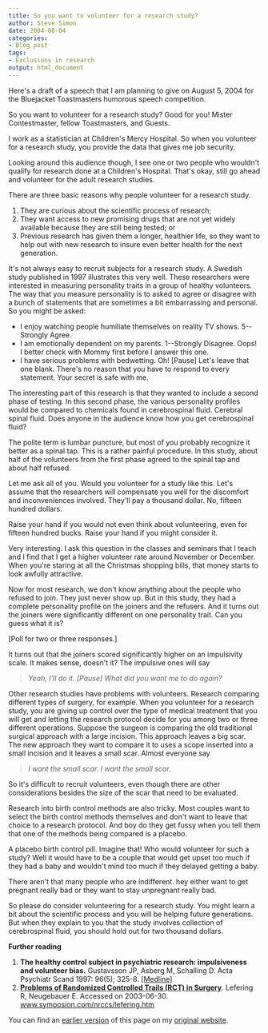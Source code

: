 ```yaml
---
title: So you want to volunteer for a research study?
author: Steve Simon
date: 2004-08-04
categories:
- Blog post
tags:
- Exclusions in research
output: html_document
---
```

Here's a draft of a speech that I am planning to give on August 5, 2004
for the Bluejacket Toastmasters humorous speech competition.

So you want to volunteer for a research study? Good for you! Mister
Contestmaster, fellow Toastmasters, and Guests.

I work as a statistician at Children's Mercy Hospital. So when you
volunteer for a research study, you provide the data that gives me job
security.

Looking around this audience though, I see one or two people who
wouldn't qualify for research done at a Children's Hospital. That's
okay, still go ahead and volunteer for the adult research studies.

There are three basic reasons why people volunteer for a research study.

1.  They are curious about the scientific process of research;
2.  They want access to new promising drugs that are not yet widely
    available because they are still being tested; or
3.  Previous research has given them a longer, healthier life, so they
    want to help out with new research to insure even better health for
    the next generation.

It's not always easy to recruit subjects for a research study. A
Swedish study published in 1997 illustrates this very well. These
researchers were interested in measuring personality traits in a group
of healthy volunteers. The way that you measure personality is to asked
to agree or disagree with a bunch of statements that are sometimes a bit
embarrassing and personal. So you might be asked:

-   I enjoy watching people humiliate themselves on reality TV shows.
    5\--Strongly Agree.
-   I am emotionally dependent on my parents. 1\--Strongly Disagree.
    Oops! I better check with Mommy first before I answer this one.
-   I have serious problems with bedwetting. Oh! \[Pause\] Let's leave
    that one blank. There's no reason that you have to respond to every
    statement. Your secret is safe with me.

The interesting part of this research is that they wanted to include a
second phase of testing. In this second phase, the various personality
profiles would be compared to chemicals found in cerebrospinal fluid.
Cerebral spinal fluid. Does anyone in the audience know how you get
cerebrospinal fluid?

The polite term is lumbar puncture, but most of you probably recognize
it better as a spinal tap. This is a rather painful procedure. In this
study, about half of the volunteers from the first phase agreed to the
spinal tap and about half refused.

Let me ask all of you. Would you volunteer for a study like this. Let's
assume that the researchers will compensate you well for the discomfort
and inconveniences involved. They'll pay a thousand dollar. No, fifteen
hundred dollars.

Raise your hand if you would not even think about volunteering, even for
fifteen hundred bucks. Raise your hand if you might consider it.

Very interesting. I ask this question in the classes and seminars that I
teach and I find that I get a higher volunteer rate around November or
December. When you're staring at all the Christmas shopping bills, that
money starts to look awfully attractive.

Now for most research, we don't know anything about the people who
refused to join. They just never show up. But in this study, they had a
complete personality profile on the joiners and the refusers. And it
turns out the joiners were significantly different on one personality
trait. Can you guess what it is?

\[Poll for two or three responses.\]

It turns out that the joiners scored significantly higher on an
impulsivity scale. It makes sense, doesn't it? The impulsive ones will
say

> *Yeah, I'll do it. \[Pause\] What did you want me to do again?*

Other research studies have problems with volunteers. Research comparing
different types of surgery, for example. When you volunteer for a
research study, you are giving up control over the type of medical
treatment that you will get and letting the research protocol decide for
you among two or three different operations. Suppose the surgeon is
comparing the old traditional surgical approach with a large incision.
This approach leaves a big scar. The new approach they want to compare
it to uses a scope inserted into a small incision and it leaves a small
scar. Almost everyone say

> *I want the small scar. I want the small scar.*

So it's difficult to recruit volunteers, even though there are other
considerations besides the size of the scar that need to be evaluated.

Research into birth control methods are also tricky. Most couples want
to select the birth control methods themselves and don't want to leave
that choice to a research protocol. And boy do they get fussy when you
tell them that one of the methods being compared is a placebo.

A placebo birth control pill. Imagine that! Who would volunteer for such
a study? Well it would have to be a couple that would get upset too much
if they had a baby and wouldn't mind too much if they delayed getting a
baby.

There aren't that many people who are indifferent. hey either want to
get pregnant really bad or they want to stay unpregnant really bad.

So please do consider volunteering for a research study. You might learn
a bit about the scientific process and you will be helping future
generations. But when they explain to you that the study involves
collection of cerebrospinal fluid, you should hold out for two thousand
dollars.

**Further reading**

1.  **The healthy control subject in psychiatric research: impulsiveness
    and volunteer bias.** Gustavsson JP, Asberg M, Schalling D. Acta
    Psychiatr Scand 1997: 96(5); 325-8.
    [\[Medline\]](http://www.ncbi.nlm.nih.gov/entrez/query.fcgi?cmd=Retrieve&db=PubMed&list_uids=9395148&dopt=Abstract)
2.  **[Problems of Randomized Controlled Trails (RCT) in
    Surgery](http://www.symposion.com/nrccs/lefering.htm)**. Lefering R,
    Neugebauer E. Accessed on 2003-06-30.
    www.symposion.com/nrccs/lefering.htm

You can find an [earlier version](http://www.pmean.com/04/volunteer.html) of this page on my [original website](http://www.pmean.com/original_site.html).
